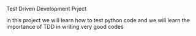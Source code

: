 Test Driven Development Prject

in this project we will learn how to test python code
and we will learn the importance of TDD in writing very good codes
